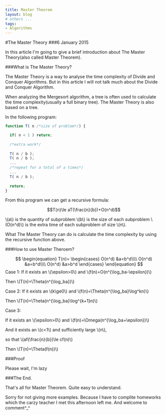 ```yaml
---
title: Master Theorem
layout: blog
# others ...
tags: 
- Algorithms
---
```


#The Master Theory
###6 January 2015

In this article I'm going to give a brief introduction about The Master Theory(also called Master Theorem).

###What is The Master Theory?

The Master Theory is a way to analyse the time complexity of Divide and Conquer Algorithms. But in this article I will not talk much about the Divide and Conquer Algorithm.

When analyzing the Mergesort algorithm, a tree is often used to calculate the time complexity(usually a full binary tree). The Master Theory is also based on a tree.

In the following program:

```javascript
function T( n /*size of problem*/) {

  if( n < 1 ) return;
  
  /*extra work*/
  
  T( n / b );
  T( n / b );
  ...
  /*repeat for a total of a times*/
  ...
  T( n / b );
   
  return;
}
```

From this program we can get a recursive formula:

$$T(n)\le aT(\frac{n}{b})+O(n^d)$$

  \\(a\\) is the quantity of subproblem
  \\(b\\) is the size of each subproblem
  \\(O(n^d)\\) is the extra time of each subproblem of size \\(n\\). 

What The Master Theory can do is calculate the time complexity by using the recursive function above.

###How to use Master Theroem?

$$
\begin{equation}
  T(n)=
  \begin{cases}
    O(n^d) &a<b^d\\\\
    O(n^d) &a=b^d\\\\
    O(n^d) &a>b^d
  \end{cases}
\end{equation}
$$
Case 1: 
If it exists an \\(\epsilon>0\\) and \\(f(n)=O(n^{\log_ba-\epsilon})\\)

Then \\(T(n)=\Theta(n^{\log_ba})\\)

Case 2:
If it exists an \\(k\ge0\\) and \\(f(n)=\Theta(n^{\log_ba}\log^kn)\\)

Then \\(T(n)=\Theta(n^{\log_ba}\log^{k+1}n)\\)

Case 3:

If it exists an \\(\epsilon>0\\) and \\(f(n)=\Omega(n^{\log_ba+\epsilon})\\)

And it exists an \\(c<1\\) and sufficiently large \\(n\\),

so that \\(af(\frac{n}{b})\le cf(n)\\)

Then \\(T(n)=\Theta(f(n))\\)

###Proof

Please wait, I'm lazy

###The End.

That's all for Master Theorem. Quite easy to understand.

Sorry for not giving more examples. Because I have to complite homeworks which the carzy teacher I met this afternoon left me. And welcome to comment^_^
